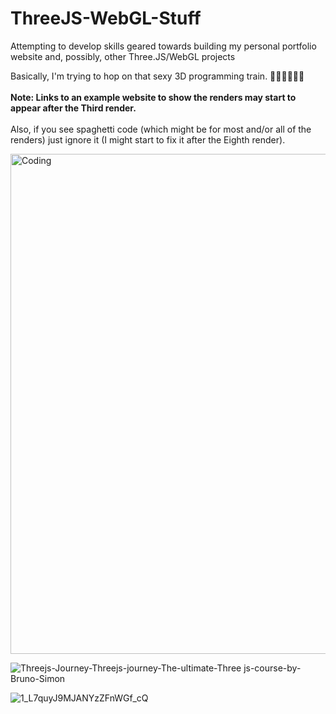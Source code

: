 # ThreeJS-WebGL-Stuff
Attempting to develop skills geared towards building my personal portfolio website and, possibly, other Three.JS/WebGL projects

Basically, I'm trying to hop on that sexy 3D programming train. 🚂🚂🚄🚄🚅🚅
<br></br>
<b> Note: Links to an example website to show the renders may start to appear after the Third render.</b>
<br></br>
Also, if you see spaghetti code (which might be for most and/or all of the renders) just ignore it (I might start to fix it after the Eighth render).

<img align="center" alt="Coding" width="800" src="https://i.giphy.com/media/k6VW5GNEiAdGa31jPz/giphy.gif">

![Threejs-Journey-Threejs-journey-The-ultimate-Three js-course-by-Bruno-Simon](https://user-images.githubusercontent.com/66035537/201234058-bad9b87a-f4f2-4be2-a759-3aec39a2ca30.png)

![1_L7quyJ9MJANYzZFnWGf_cQ](https://user-images.githubusercontent.com/66035537/201234413-d11f96e4-298c-42a5-af9f-b8e5ece3de1b.png)
